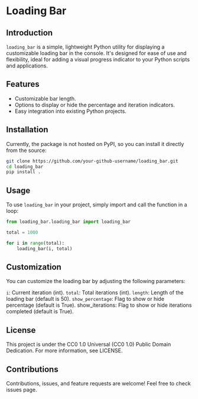 # Loading Bar

## Introduction

`loading_bar` is a simple, lightweight Python utility for displaying a customizable loading bar in the console. It's designed for ease of use and flexibility, ideal for adding a visual progress indicator to your Python scripts and applications.

## Features

- Customizable bar length.
- Options to display or hide the percentage and iteration indicators.
- Easy integration into existing Python projects.

## Installation

Currently, the package is not hosted on PyPI, so you can install it directly from the source:

```bash
git clone https://github.com/your-github-username/loading_bar.git
cd loading_bar
pip install .
```

## Usage

To use `loading_bar` in your project, simply import and call the function in a loop:

```python
from loading_bar.loading_bar import loading_bar

total = 1000

for i in range(total):
    loading_bar(i, total)
```

## Customization

You can customize the loading bar by adjusting the following parameters:

`i`: Current iteration (int).
`total`: Total iterations (int).
`length`: Length of the loading bar (default is 50).
`show_percentage`: Flag to show or hide percentage (default is True).
show_iterations: Flag to show or hide iterations completed (default is True).

## License

This project is under the CC0 1.0 Universal (CC0 1.0) Public Domain Dedication. For more information, see LICENSE.

## Contributions

Contributions, issues, and feature requests are welcome! Feel free to check issues page.
